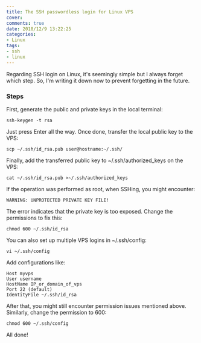 ```yaml
---
title: The SSH passwordless login for Linux VPS
cover: 
comments: true
date: 2018/12/9 13:22:25
categories:
- Linux
tags:
- ssh
- linux
---
```


Regarding SSH login on Linux, it's seemingly simple but I always forget which step. So, I'm writing it down now to prevent forgetting in the future.
<!-- more -->

### Steps

First, generate the public and private keys in the local terminal:

``` console
ssh-keygen -t rsa
```

Just press Enter all the way. Once done, transfer the local public key to the VPS:

``` console
scp ~/.ssh/id_rsa.pub user@hostname:~/.ssh/
```

Finally, add the transferred public key to ~/.ssh/authorized_keys on the VPS:

``` console
cat ~/.ssh/id_rsa.pub >~/.ssh/authorized_keys 
```

If the operation was performed as root, when SSHing, you might encounter:

``` console
WARNING: UNPROTECTED PRIVATE KEY FILE!
```

The error indicates that the private key is too exposed. Change the permissions to fix this:

``` console
chmod 600 ~/.ssh/id_rsa
```

You can also set up multiple VPS logins in ~/.ssh/config:

``` console
vi ~/.ssh/config

```

Add configurations like:

``` console
Host myvps
User username
HostName IP_or_domain_of_vps
Port 22 (default)
IdentityFile ~/.ssh/id_rsa
```

After that, you might still encounter permission issues mentioned above. Similarly, change the permission to 600:

``` console
chmod 600 ~/.ssh/config
```

All done!
